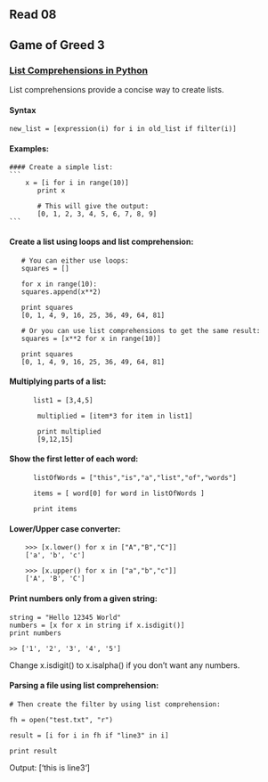## Read 08
## Game of Greed 3
### [List Comprehensions in Python](https://www.pythonforbeginners.com/basics/list-comprehensions-in-python)

List comprehensions provide a concise way to create lists.

#### Syntax
`new_list = [expression(i) for i in old_list if filter(i)]
`
#### Examples:

    #### Create a simple list:
    ```
        x = [i for i in range(10)]
           print x

           # This will give the output:
           [0, 1, 2, 3, 4, 5, 6, 7, 8, 9]
    ```
   
   #### Create a list using loops and list comprehension:
    
    
  ```
     # You can either use loops:
     squares = []

     for x in range(10):
     squares.append(x**2)
 
     print squares
     [0, 1, 4, 9, 16, 25, 36, 49, 64, 81]

     # Or you can use list comprehensions to get the same result:
     squares = [x**2 for x in range(10)]

     print squares
     [0, 1, 4, 9, 16, 25, 36, 49, 64, 81]
  ```
    
   #### Multiplying parts of a list:
   
  ```
        list1 = [3,4,5]
 
         multiplied = [item*3 for item in list1] 
 
         print multiplied 
         [9,12,15]
  ```
    
   #### Show the first letter of each word:
    
  ```
        listOfWords = ["this","is","a","list","of","words"]

        items = [ word[0] for word in listOfWords ]

        print items
  ```

#### Lower/Upper case converter:
 ```
     >>> [x.lower() for x in ["A","B","C"]]
     ['a', 'b', 'c']

     >>> [x.upper() for x in ["a","b","c"]]
     ['A', 'B', 'C']
```

#### Print numbers only from a given string:
```
string = "Hello 12345 World"
numbers = [x for x in string if x.isdigit()]
print numbers

>> ['1', '2', '3', '4', '5']
```
Change x.isdigit() to x.isalpha() if you don’t want any numbers.

#### Parsing a file using list comprehension:
```
# Then create the filter by using list comprehension:

fh = open("test.txt", "r")

result = [i for i in fh if "line3" in i]

print result
```
Output: [‘this is line3‘]
